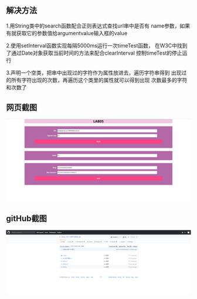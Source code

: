 ## 解决方法
1.用String类中的search函数配合正则表达式查找url串中是否有
name参数，如果有就获取它的参数值给argumentvalue输入框的value

2.使用setInterval函数实现每隔5000ms运行一次timeTest函数，
在W3C中找到了通过Date对象获取当前时间的方法来配合clearInterval
控制timeTest的停止运行

3.声明一个空类，把串中出现过的字符作为属性放进去，遍历字符串得到
出现过的所有字符出现的次数，再遍历这个类里的属性就可以得到出现
次数最多的字符和次数了

## 网页截图
![网页截图](https://github.com/Clarity-1021/SOFT130002_lab/raw/master/lab5/images/html.png)
## gitHub截图
![gitHub截图](https://github.com/Clarity-1021/SOFT130002_lab/raw/master/lab5/images/gitHub.png)